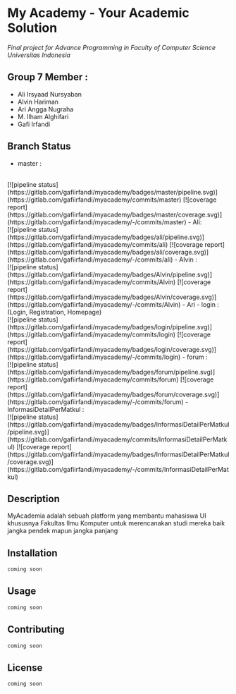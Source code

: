 # My Academy - Your Academic Solution

*Final project for Advance Programming in Faculty of Computer Science Universitas Indonesia*

## Group 7 Member :
- Ali Irsyaad Nursyaban
- Alvin Hariman
- Ari Angga Nugraha
- M. Ilham Alghifari
- Gafi Irfandi

## Branch Status
- master :
<br/>
[![pipeline status](https://gitlab.com/gafiirfandi/myacademy/badges/master/pipeline.svg)](https://gitlab.com/gafiirfandi/myacademy/commits/master)
[![coverage report](https://gitlab.com/gafiirfandi/myacademy/badges/master/coverage.svg)](https://gitlab.com/gafiirfandi/myacademy/-/commits/master)
- Ali: 
<br/>
[![pipeline status](https://gitlab.com/gafiirfandi/myacademy/badges/ali/pipeline.svg)](https://gitlab.com/gafiirfandi/myacademy/commits/ali)
[![coverage report](https://gitlab.com/gafiirfandi/myacademy/badges/ali/coverage.svg)](https://gitlab.com/gafiirfandi/myacademy/-/commits/ali)
- Alvin : 
<br/>
[![pipeline status](https://gitlab.com/gafiirfandi/myacademy/badges/Alvin/pipeline.svg)](https://gitlab.com/gafiirfandi/myacademy/commits/Alvin)
[![coverage report](https://gitlab.com/gafiirfandi/myacademy/badges/Alvin/coverage.svg)](https://gitlab.com/gafiirfandi/myacademy/-/commits/Alvin)
- Ari - login : (Login, Registration, Homepage)
<br/>
[![pipeline status](https://gitlab.com/gafiirfandi/myacademy/badges/login/pipeline.svg)](https://gitlab.com/gafiirfandi/myacademy/commits/login)
[![coverage report](https://gitlab.com/gafiirfandi/myacademy/badges/login/coverage.svg)](https://gitlab.com/gafiirfandi/myacademy/-/commits/login)
- forum : 
<br/>
[![pipeline status](https://gitlab.com/gafiirfandi/myacademy/badges/forum/pipeline.svg)](https://gitlab.com/gafiirfandi/myacademy/commits/forum)
[![coverage report](https://gitlab.com/gafiirfandi/myacademy/badges/forum/coverage.svg)](https://gitlab.com/gafiirfandi/myacademy/-/commits/forum)
- InformasiDetailPerMatkul : 
<br/>
[![pipeline status](https://gitlab.com/gafiirfandi/myacademy/badges/InformasiDetailPerMatkul/pipeline.svg)](https://gitlab.com/gafiirfandi/myacademy/commits/InformasiDetailPerMatkul)
[![coverage report](https://gitlab.com/gafiirfandi/myacademy/badges/InformasiDetailPerMatkul/coverage.svg)](https://gitlab.com/gafiirfandi/myacademy/-/commits/InformasiDetailPerMatkul)

## Description
MyAcademia adalah sebuah platform yang membantu mahasiswa UI khususnya Fakultas Ilmu Komputer untuk merencanakan studi mereka baik jangka pendek mapun jangka panjang

## Installation

```java
coming soon
```

## Usage

```java
coming soon
```

## Contributing
```java
coming soon
```

## License
```java
coming soon
```